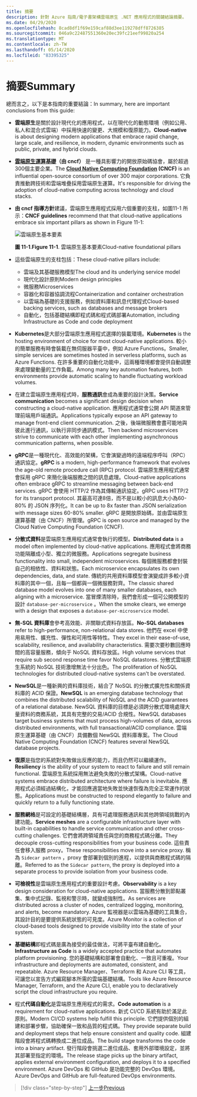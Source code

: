 ```yaml
---
title: 摘要
description: 針對 Azure 指南/電子書架構雲端原生 .NET 應用程式的關鍵結論摘要。
ms.date: 04/29/2020
ms.openlocfilehash: 8cad8df1f69e159caf88d3ee119278dff8726385
ms.sourcegitcommit: 046a9c22487551360e20ec39fc21eef99820a254
ms.translationtype: MT
ms.contentlocale: zh-TW
ms.lasthandoff: 05/14/2020
ms.locfileid: "83395325"
---
```

# <a name="summary"></a><span data-ttu-id="7334a-103">摘要</span><span class="sxs-lookup"><span data-stu-id="7334a-103">Summary</span></span>

<span data-ttu-id="7334a-104">總而言之，以下是本指南的重要結論：</span><span class="sxs-lookup"><span data-stu-id="7334a-104">In summary, here are important conclusions from this guide:</span></span>

- <span data-ttu-id="7334a-105">**雲端原生**是關於設計現代化的應用程式，以在現代化的動態環境（例如公用、私人和混合式雲端）中採用快速的變更、大規模和復原能力。</span><span class="sxs-lookup"><span data-stu-id="7334a-105">**Cloud-native** is about designing modern applications that embrace rapid change, large scale, and resilience, in modern, dynamic environments such as public, private, and hybrid clouds.</span></span>

- <span data-ttu-id="7334a-106">**[雲端原生運算基礎](https://www.cncf.io/)（由 cncf）** 是一種具影響力的開放原始碼協會，屬於超過300個主要企業。</span><span class="sxs-lookup"><span data-stu-id="7334a-106">The **[Cloud Native Computing Foundation](https://www.cncf.io/) (CNCF)** is an influential open-source consortium of over 300 major corporations.</span></span> <span data-ttu-id="7334a-107">它負責推動跨技術和雲端堆疊採用雲端原生運算。</span><span class="sxs-lookup"><span data-stu-id="7334a-107">It's responsible for driving the adoption of cloud-native computing across technology and cloud stacks.</span></span>

- <span data-ttu-id="7334a-108">**由 cncf 指導方針**建議，雲端原生應用程式採用六個重要的支柱，如圖11-1 所示：</span><span class="sxs-lookup"><span data-stu-id="7334a-108">**CNCF guidelines** recommend that that cloud-native applications embrace six important pillars as shown in Figure 11-1:</span></span>

  ![雲端原生基本要素](./media/cloud-native-foundational-pillars.png)

  <span data-ttu-id="7334a-110">**圖 11-1**.</span><span class="sxs-lookup"><span data-stu-id="7334a-110">**Figure 11-1**.</span></span> <span data-ttu-id="7334a-111">雲端原生基本要素</span><span class="sxs-lookup"><span data-stu-id="7334a-111">Cloud-native foundational pillars</span></span>

- <span data-ttu-id="7334a-112">這些雲端原生的支柱包括：</span><span class="sxs-lookup"><span data-stu-id="7334a-112">These cloud-native pillars include:</span></span>
  - <span data-ttu-id="7334a-113">雲端及其基礎服務模型</span><span class="sxs-lookup"><span data-stu-id="7334a-113">The cloud and its underlying service model</span></span>
  - <span data-ttu-id="7334a-114">現代化設計原則</span><span class="sxs-lookup"><span data-stu-id="7334a-114">Modern design principles</span></span>
  - <span data-ttu-id="7334a-115">微服務</span><span class="sxs-lookup"><span data-stu-id="7334a-115">Microservices</span></span>
  - <span data-ttu-id="7334a-116">容器化和容器協調流程</span><span class="sxs-lookup"><span data-stu-id="7334a-116">Containerization and container orchestration</span></span>
  - <span data-ttu-id="7334a-117">以雲端為基礎的支援服務，例如資料庫和訊息代理程式</span><span class="sxs-lookup"><span data-stu-id="7334a-117">Cloud-based backing services, such as databases and message brokers</span></span>
  - <span data-ttu-id="7334a-118">自動化，包括基礎結構即程式碼和程式碼部署</span><span class="sxs-lookup"><span data-stu-id="7334a-118">Automation, including Infrastructure as Code and code deployment</span></span>

- <span data-ttu-id="7334a-119">**Kubernetes**是大部分雲端原生應用程式選擇的裝載環境。</span><span class="sxs-lookup"><span data-stu-id="7334a-119">**Kubernetes** is the hosting environment of choice for most cloud-native applications.</span></span> <span data-ttu-id="7334a-120">較小的簡單服務有時會裝載在無伺服器平臺中，例如 Azure Functions。</span><span class="sxs-lookup"><span data-stu-id="7334a-120">Smaller, simple services are sometimes hosted in serverless platforms, such as Azure Functions.</span></span> <span data-ttu-id="7334a-121">在許多重要的自動化功能中，這兩種環境都會提供自動調整來處理變動量的工作負載。</span><span class="sxs-lookup"><span data-stu-id="7334a-121">Among many key automation features, both environments provide automatic scaling to handle fluctuating workload volumes.</span></span>

- <span data-ttu-id="7334a-122">在建立雲端原生應用程式時，**服務通訊**會成為重要的設計決策。</span><span class="sxs-lookup"><span data-stu-id="7334a-122">**Service communication** becomes a significant design decision when constructing a cloud-native application.</span></span> <span data-ttu-id="7334a-123">應用程式通常會公開 API 閘道來管理前端用戶端通訊。</span><span class="sxs-lookup"><span data-stu-id="7334a-123">Applications typically expose an API gateway to manage front-end client communication.</span></span> <span data-ttu-id="7334a-124">之後，後端微服務會盡可能地與彼此進行通訊，以執行非同步通訊模式。</span><span class="sxs-lookup"><span data-stu-id="7334a-124">Then backend microservices strive to communicate with each other implementing asynchronous communication patterns, when possible.</span></span>

- <span data-ttu-id="7334a-125">**gRPC**是一種現代化、高效能的架構，它會演變過時的遠端程序呼叫（RPC）通訊協定。</span><span class="sxs-lookup"><span data-stu-id="7334a-125">**gRPC** is a modern, high-performance framework that evolves the age-old remote procedure call (RPC) protocol.</span></span> <span data-ttu-id="7334a-126">雲端原生應用程式通常會採用 gRPC 來簡化後端服務之間的訊息處理。</span><span class="sxs-lookup"><span data-stu-id="7334a-126">Cloud-native applications often embrace gRPC to streamline messaging between back-end services.</span></span> <span data-ttu-id="7334a-127">gRPC 會使用 HTTP/2 作為其傳輸通訊協定。</span><span class="sxs-lookup"><span data-stu-id="7334a-127">gRPC uses HTTP/2 for its transport protocol.</span></span> <span data-ttu-id="7334a-128">其最高可達8倍，而不是以較小的訊息大小為60-80% 的 JSON 序列化。</span><span class="sxs-lookup"><span data-stu-id="7334a-128">It can be up to 8x faster than JSON serialization with message sizes 60-80% smaller.</span></span> <span data-ttu-id="7334a-129">gRPC 是開放原始碼，並由雲端原生運算基礎（由 CNCF）所管理。</span><span class="sxs-lookup"><span data-stu-id="7334a-129">gRPC is open source and managed by the Cloud Native Computing Foundation (CNCF).</span></span>

- <span data-ttu-id="7334a-130">**分散式資料**是雲端原生應用程式通常會執行的模型。</span><span class="sxs-lookup"><span data-stu-id="7334a-130">**Distributed data** is a model often implemented by cloud-native applications.</span></span> <span data-ttu-id="7334a-131">應用程式會將商務功能隔離成小型、獨立的微服務。</span><span class="sxs-lookup"><span data-stu-id="7334a-131">Applications segregate business functionality into small, independent microservices.</span></span> <span data-ttu-id="7334a-132">每個微服務都會封裝自己的相依性、資料和狀態。</span><span class="sxs-lookup"><span data-stu-id="7334a-132">Each microservice encapsulates its own dependencies, data, and state.</span></span> <span data-ttu-id="7334a-133">傳統的共用資料庫模型會演變成許多較小資料庫的其中一個，且每一個都與一個微服務對齊。</span><span class="sxs-lookup"><span data-stu-id="7334a-133">The classic shared database model evolves into one of many smaller databases, each aligning with a microservice.</span></span> <span data-ttu-id="7334a-134">當冒煙清除時，我們會形成一個可公開模型的設計 `database-per-microservice` 。</span><span class="sxs-lookup"><span data-stu-id="7334a-134">When the smoke clears, we emerge with a design that exposes a `database-per-microservice` model.</span></span>

- <span data-ttu-id="7334a-135">**無-SQL 資料庫**會參考高效能、非關聯式資料存放區。</span><span class="sxs-lookup"><span data-stu-id="7334a-135">**No-SQL databases** refer to high-performance, non-relational data stores.</span></span> <span data-ttu-id="7334a-136">他們在 excel 中使用易用性、擴充性、彈性和可用性等特性。</span><span class="sxs-lookup"><span data-stu-id="7334a-136">They excel in their ease-of-use, scalability, resilience, and availability characteristics.</span></span> <span data-ttu-id="7334a-137">需要次要秒數回應時間的高容量服務，傾向于 NoSQL 資料存放區。</span><span class="sxs-lookup"><span data-stu-id="7334a-137">High volume services that require sub second response time favor NoSQL datastores.</span></span> <span data-ttu-id="7334a-138">分散式雲端原生系統的 NoSQL 技術激增無法十分出色。</span><span class="sxs-lookup"><span data-stu-id="7334a-138">The proliferation of NoSQL technologies for distributed cloud-native systems can't be overstated.</span></span>

- <span data-ttu-id="7334a-139">**NewSQL**是一種新興的資料庫技術，結合了 NoSQL 的分散式擴充性和關係資料庫的 ACID 保證。</span><span class="sxs-lookup"><span data-stu-id="7334a-139">**NewSQL** is an emerging database technology that combines the distributed scalability of NoSQL and the ACID guarantees of a relational database.</span></span> <span data-ttu-id="7334a-140">NewSQL 資料庫的目標是必須跨分散式環境處理大量資料的商務系統，其具有完整的交易/ACID 合規性。</span><span class="sxs-lookup"><span data-stu-id="7334a-140">NewSQL databases target business systems that must process high-volumes of data, across distributed environments, with full transactional/ACID compliance.</span></span> <span data-ttu-id="7334a-141">雲端原生運算基礎（由 CNCF）具備數個 NewSQL 資料庫專案。</span><span class="sxs-lookup"><span data-stu-id="7334a-141">The Cloud Native Computing Foundation (CNCF) features several NewSQL database projects.</span></span>

- <span data-ttu-id="7334a-142">**復原**是指您的系統對失敗做出反應的能力，而且仍然可以繼續運作。</span><span class="sxs-lookup"><span data-stu-id="7334a-142">**Resiliency** is the ability of your system to react to failure and still remain functional.</span></span> <span data-ttu-id="7334a-143">雲端原生系統採用無法避免失敗的分散式架構。</span><span class="sxs-lookup"><span data-stu-id="7334a-143">Cloud-native systems embrace distributed architecture where failure is inevitable.</span></span> <span data-ttu-id="7334a-144">應用程式必須經過結構化，才能回應適當地失敗並快速恢復為完全正常運作的狀態。</span><span class="sxs-lookup"><span data-stu-id="7334a-144">Applications must be constructed to respond elegantly to failure and quickly return to a fully functioning state.</span></span>

- <span data-ttu-id="7334a-145">**服務網格**是可設定的基礎結構層，具有可處理服務通訊和其他跨領域挑戰的內建功能。</span><span class="sxs-lookup"><span data-stu-id="7334a-145">**Service meshes** are a configurable infrastructure layer with built-in capabilities to handle service communication and other cross-cutting challenges.</span></span> <span data-ttu-id="7334a-146">它們會將跨領域責任與您的商務程式碼分離。</span><span class="sxs-lookup"><span data-stu-id="7334a-146">They decouple cross-cutting responsibilities from your business code.</span></span> <span data-ttu-id="7334a-147">這些責任會移入服務 proxy。</span><span class="sxs-lookup"><span data-stu-id="7334a-147">These responsibilities move into a service proxy.</span></span> <span data-ttu-id="7334a-148">稱為 `Sidecar pattern` ，proxy 會部署到個別的進程，以提供與商務程式碼的隔離。</span><span class="sxs-lookup"><span data-stu-id="7334a-148">Referred to as the `Sidecar pattern`, the proxy is deployed into a separate process to provide isolation from your business code.</span></span>

- <span data-ttu-id="7334a-149">**可檢視性**是雲端原生應用程式的重要設計考慮。</span><span class="sxs-lookup"><span data-stu-id="7334a-149">**Observability** is a key design consideration for cloud-native applications.</span></span> <span data-ttu-id="7334a-150">當服務分散到節點叢集、集中式記錄、監視和警示時，就變成強制性。</span><span class="sxs-lookup"><span data-stu-id="7334a-150">As services are distributed across a cluster of nodes, centralized logging, monitoring, and alerts, become mandatory.</span></span> <span data-ttu-id="7334a-151">Azure 監視器是以雲端為基礎的工具集合，其設計目的是要提供系統狀態的可見度。</span><span class="sxs-lookup"><span data-stu-id="7334a-151">Azure Monitor is a collection of cloud-based tools designed to provide visibility into the state of your system.</span></span>

- <span data-ttu-id="7334a-152">**基礎結構**即程式碼是廣為接受的最佳做法，可將平臺布建自動化。</span><span class="sxs-lookup"><span data-stu-id="7334a-152">**Infrastructure as Code** is a widely accepted practice that automates platform provisioning.</span></span> <span data-ttu-id="7334a-153">您的基礎結構和部署會自動化、一致且可重複。</span><span class="sxs-lookup"><span data-stu-id="7334a-153">Your infrastructure and deployments are automated, consistent, and repeatable.</span></span> <span data-ttu-id="7334a-154">Azure Resource Manager、Terraform 和 Azure CLI 等工具，可讓您以宣告方式編寫腳本所需的雲端基礎結構。</span><span class="sxs-lookup"><span data-stu-id="7334a-154">Tools like Azure Resource Manager, Terraform, and the Azure CLI, enable you to declaratively script the cloud infrastructure you require.</span></span>

- <span data-ttu-id="7334a-155">程式**代碼自動化**是雲端原生應用程式的需求。</span><span class="sxs-lookup"><span data-stu-id="7334a-155">**Code automation** is a requirement for cloud-native applications.</span></span> <span data-ttu-id="7334a-156">新式 CI/CD 系統有助於滿足此原則。</span><span class="sxs-lookup"><span data-stu-id="7334a-156">Modern CI/CD systems help fulfill this principle.</span></span> <span data-ttu-id="7334a-157">它們提供個別的組建和部署步驟，協助確保一致和品質的程式碼。</span><span class="sxs-lookup"><span data-stu-id="7334a-157">They provide separate build and deployment steps that help ensure consistent and quality code.</span></span> <span data-ttu-id="7334a-158">組建階段會將程式碼轉換成二進位成品。</span><span class="sxs-lookup"><span data-stu-id="7334a-158">The build stage transforms the code into a binary artifact.</span></span> <span data-ttu-id="7334a-159">發行階段會挑選二進位成品、套用外部環境設定，並將其部署至指定的環境。</span><span class="sxs-lookup"><span data-stu-id="7334a-159">The release stage picks up the binary artifact, applies external environment configuration, and deploys it to a specified environment.</span></span> <span data-ttu-id="7334a-160">Azure DevOps 和 GitHub 是功能完整的 DevOps 環境。</span><span class="sxs-lookup"><span data-stu-id="7334a-160">Azure DevOps and GitHub are full-featured DevOps environments.</span></span>

>[!div class="step-by-step"]
>[<span data-ttu-id="7334a-161">上一步</span><span class="sxs-lookup"><span data-stu-id="7334a-161">Previous</span></span>](application-bundles.md)
